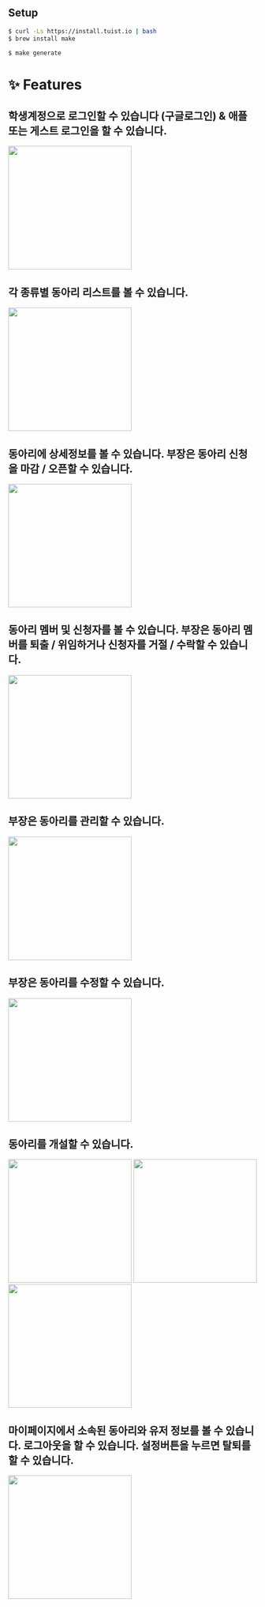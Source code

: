 ## Setup
```bash
$ curl -Ls https://install.tuist.io | bash
$ brew install make
```

```bash
$ make generate
```

# ✨ Features
## 학생계정으로 로그인할 수 있습니다 (구글로그인) & 애플 또는 게스트 로그인을 할 수 있습니다.
<img src="https://user-images.githubusercontent.com/74440939/185819873-379e6dc8-d815-42ea-9b04-553c4974cda9.png" width="250" />

## 각 종류별 동아리 리스트를 볼 수 있습니다.
<img src="https://user-images.githubusercontent.com/74440939/185820107-6e824aba-9608-4619-a463-fd740d4c8a29.png" width="250" />

## 동아리에 상세정보를 볼 수 있습니다. 부장은 동아리 신청을 마감 / 오픈할 수 있습니다.
<img src="https://user-images.githubusercontent.com/74440939/185820253-36ee6af2-351b-4ea8-a851-fcfd03ef7869.png" width="250" />

## 동아리 멤버 및 신청자를 볼 수 있습니다. 부장은 동아리 멤버를 퇴출 / 위임하거나 신청자를 거절 / 수락할 수 있습니다.
<img src="https://user-images.githubusercontent.com/74440939/185820321-75f8b29c-2cd3-463c-81d7-fcb554b29c83.png" width="250" />

## 부장은 동아리를 관리할 수 있습니다.
<img src="https://user-images.githubusercontent.com/74440939/185820434-0d564a28-72d5-44cb-b621-8e8a08a5b90f.png" width="250" />

## 부장은 동아리를 수정할 수 있습니다.
<img src="https://user-images.githubusercontent.com/74440939/185820400-59a875e5-9e0c-4123-84f0-e8b5a9b2003a.png" width="250" />

## 동아리를 개설할 수 있습니다.
<div>
  <img src="https://user-images.githubusercontent.com/74440939/185820479-3b36efcb-f6bc-49d4-98bb-9d6d659427ef.png" width="250" />
  <img src="https://user-images.githubusercontent.com/74440939/185820511-ed47b7b4-ad1c-438c-8dc4-3ab25960c0cd.png" width="250" />
  <img src="https://user-images.githubusercontent.com/74440939/185820577-39174674-3207-4bf2-888e-77ca2b997fbb.png" width="250" />
</div>

## 마이페이지에서 소속된 동아리와 유저 정보를 볼 수 있습니다. 로그아웃을 할 수 있습니다. 설정버튼을 누르면 탈퇴를 할 수 있습니다.
<img src="https://user-images.githubusercontent.com/74440939/185820658-bdb3b2eb-ad7d-4739-950e-6dd18fd50e17.png" width="250" />


